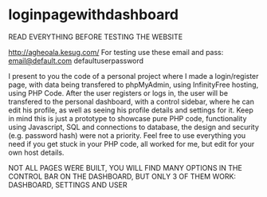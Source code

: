 # loginpagewithdashboard

READ EVERYTHING BEFORE TESTING THE WEBSITE

http://agheoala.kesug.com/
For testing use these email and pass: 
email@default.com
defaultuserpassword

I present to you the code of a personal project where I made a login/register page, with data being transfered to phpMyAdmin, using InfinityFree hosting, using PHP Code. 
After the user registers or logs in, the user will be transfered to the personal dashboard, with a control sidebar, where he can edit his profile, as well as seeing his profile details and settings for it.
Keep in mind this is just a prototype to showcase pure PHP code, functionality using Javascript, SQL and connections to database, the design and security (e.g. password hash) were not a priority.
Feel free to use everything you need if you get stuck in your PHP code, all worked for me, but edit for your own host details.

NOT ALL PAGES WERE BUILT, YOU WILL FIND MANY OPTIONS IN THE CONTROL BAR ON THE DASHBOARD, BUT ONLY 3 OF THEM WORK: DASHBOARD, SETTINGS AND USER
